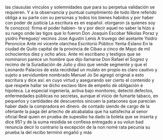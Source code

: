 las clausulas vinculos y solemnidades que para su perpetua
validación se requieren. Y a la observancia y puntual
cumplimiento de todo libre referido obliga a su parte con su
personas y todos los bienes habidos y por haber con poder de
justicia
La escritura es en español.
otorgaron (a quienes soy fe conozco): firma el poder habien- te y por decir aquel no saber la hizo a su ruego onde las tigos que lo fueron Don Joaquín Escobar Nikolas Poraz y ysidro Pereguez/ vecinos
Jose Agustin Lenis
A truvego del asetante Ysidro Peroncice
Ante mi vicente olarchea
Escritorio Público
Yenta-Eslano
En la ciudad de Quito capital de la provincia de Cibao a
cinco de Mayo de mil ochocientos diez y ocho años. Ante mi escribano y testigos que se nominaron parece un hombre que dijo llamarse Don Rafael el Sogrez y recimo de la Suradiación de Julio y dixo que vende segmente y que el
Leonardo Palacios de esta recididad un mulato en propio es claro cautivo y sujeto a servidumbre nombrado Manuel Jo
Se agregó original a esto escritura y dice así: en cuyo virtud y asegurando ser cierto el contenido y que respete hallar se dicho exclavo libre de empeño de obligación e hipoteca.
La especial ingeniería, activa bajo monitoreo, detectó defectos, enfermedades públicas no secretas, aunque el inicio de fumarte tabaco, en pequeños y cantidades de descuentos sincuen la patacones que parecían haber dado la compradora en dinero.
de contado siendo de cargo de la ofertante la paga del artecho de alcabalaba que ha satisfecha al senor oficial Real quien en prueba de supesibo ha dado la boleta que se inserta y dice 951 y de la suma residida se confiesa entregado a su volun
bad renuncia decir lo contrario la excepción de la non nomé
rata pecunia su prueba la del recibo terminó engañó y más